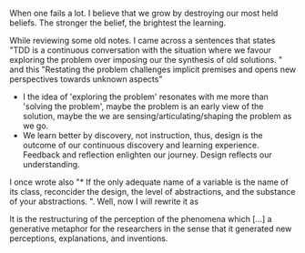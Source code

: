 When one fails a lot.
I believe that we grow by destroying our most held beliefs.
The stronger the belief, the brightest the learning.


While reviewing some old notes. I came across a sentences that states
"TDD is a continuous conversation with the situation where we favour exploring the problem over imposing our the synthesis of old solutions.
"
and this "Restating the problem challenges implicit premises and opens new perspectives towards unknown aspects"

* I the idea of 'exploring the problem' resonates with me more than 'solving the problem', maybe the problem is an early view of the solution, maybe the we are sensing/articulating/shaping the problem as we go.
* We learn better by discovery, not instruction, thus, design is the outcome of our continuous discovery and learning experience. Feedback and reflection enlighten our journey. Design reflects our understanding.

I once wrote also
"* If the only adequate name of a variable is the name of its class, reconcider the design, the level of abstractions, and the substance of your abstractions.
".
Well, now I will rewrite it as



It is the restructuring
of the perception of the phenomena which [...] a generative metaphor for the researchers in the sense that
it generated new perceptions, explanations, and inventions.
